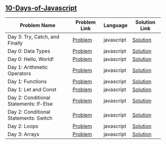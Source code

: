 ## [10-Days-of-Javascript](https://www.hackerrank.com/domains/tutorials/10-days-of-javascript)

Problem Name|Problem Link|Language|Solution Link
---|---|---|---
Day 3: Try, Catch, and Finally|[Problem](https://www.hackerrank.com/challenges/js10-try-catch-and-finally/problem)|javascript|[Solution](./js10-try-catch-and-finally.js)
Day 0: Data Types|[Problem](https://www.hackerrank.com/challenges/js10-data-types/problem)|javascript|[Solution](./js10-data-types.js)
Day 0: Hello, World!|[Problem](https://www.hackerrank.com/challenges/js10-hello-world/problem)|javascript|[Solution](./js10-hello-world.js)
Day 1: Arithmetic Operators|[Problem](https://www.hackerrank.com/challenges/js10-arithmetic-operators/problem)|javascript|[Solution](./js10-arithmetic-operators.js)
Day 1: Functions|[Problem](https://www.hackerrank.com/challenges/js10-function/problem)|javascript|[Solution](./js10-function.js)
Day 1: Let and Const|[Problem](https://www.hackerrank.com/challenges/js10-let-and-const/problem)|javascript|[Solution](./js10-let-and-const.js)
Day 2: Conditional Statements: If-Else|[Problem](https://www.hackerrank.com/challenges/js10-if-else/problem)|javascript|[Solution](./js10-if-else.js)
Day 2: Conditional Statements: Switch|[Problem](https://www.hackerrank.com/challenges/js10-switch/problem)|javascript|[Solution](./js10-switch.js)
Day 2: Loops|[Problem](https://www.hackerrank.com/challenges/js10-loops/problem)|javascript|[Solution](./js10-loops.js)
Day 3: Arrays|[Problem](https://www.hackerrank.com/challenges/js10-arrays/problem)|javascript|[Solution](./js10-arrays.js)
